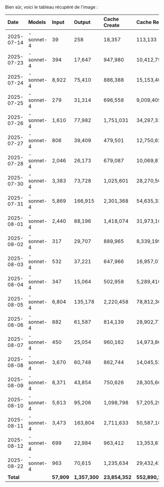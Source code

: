 Bien sûr, voici le tableau récupéré de l'image :

| Date       | Models     | Input      | Output        | Cache Create   | Cache Read      | Total Tokens    | Cost (USD)  |
| :--------- | :--------- | :--------- | :------------ | :------------- | :-------------- | :-------------- | :---------- |
| 2025-07-14 | - sonnet-4 | 39         | 258           | 18,357         | 113,133         | 131,787         | $0.11       |
| 2025-07-23 | - sonnet-4 | 394        | 17,647        | 947,980        | 10,412,751      | 11,378,692      | $6.94       |
| 2025-07-24 | - sonnet-4 | 8,922      | 75,410        | 886,388        | 15,153,409      | 16,124,129      | $9.03       |
| 2025-07-25 | - sonnet-4 | 279        | 31,314        | 696,558        | 9,009,409       | 9,737,560       | $5.79       |
| 2025-07-26 | - sonnet-4 | 1,610      | 77,982        | 1,751,031      | 34,297,313      | 36,127,936      | $18.03      |
| 2025-07-27 | - sonnet-4 | 806        | 39,409        | 479,501        | 12,750,629      | 13,270,345      | $6.22       |
| 2025-07-28 | - sonnet-4 | 2,046      | 26,173        | 679,087        | 10,069,870      | 10,777,176      | $5.97       |
| 2025-07-30 | - sonnet-4 | 3,383      | 73,728        | 1,025,601      | 28,270,509      | 29,373,221      | $13.44      |
| 2025-07-31 | - sonnet-4 | 5,869      | 166,915       | 2,301,368      | 54,635,331      | 57,109,483      | $27.54      |
| 2025-08-01 | - sonnet-4 | 2,440      | 88,196        | 1,418,074      | 31,973,108      | 33,481,818      | $16.24      |
| 2025-08-02 | - sonnet-4 | 317        | 29,707        | 889,965        | 8,339,199       | 9,259,188       | $6.29       |
| 2025-08-03 | - sonnet-4 | 532        | 37,221        | 647,966        | 16,957,071      | 17,642,790      | $8.08       |
| 2025-08-04 | - sonnet-4 | 347        | 15,064        | 502,958        | 5,289,410       | 5,807,779       | $3.70       |
| 2025-08-05 | - sonnet-4 | 6,804      | 135,178       | 2,220,458      | 78,812,369      | 81,174,809      | $34.02      |
| 2025-08-06 | - sonnet-4 | 882        | 61,587        | 814,139        | 28,902,772      | 29,779,380      | $12.65      |
| 2025-08-07 | - sonnet-4 | 450        | 25,054        | 960,162        | 14,973,860      | 15,959,526      | $8.47       |
| 2025-08-08 | - sonnet-4 | 3,670      | 60,748        | 862,744        | 14,045,524      | 14,972,686      | $8.37       |
| 2025-08-09 | - sonnet-4 | 8,371      | 43,854        | 750,626        | 28,305,666      | 29,108,517      | $11.99      |
| 2025-08-10 | - sonnet-4 | 5,613      | 95,206        | 1,098,798      | 57,205,293      | 58,396,902      | $22.70      |
| 2025-08-11 | - sonnet-4 | 3,473      | 163,804       | 2,711,633      | 50,587,106      | 53,465,376      | $27.80      |
| 2025-08-12 | - sonnet-4 | 699        | 22,984        | 963,412        | 13,353,878      | 14,340,973      | $7.97       |
| 2025-08-22 | - sonnet-4 | 963        | 70,615        | 1,235,634      | 29,432,415      | 30,739,627      | $14.53      |
| **Total**  |            | **57,909** | **1,357,300** | **23,854,352** | **552,890,100** | **578,159,700** | **$275.85** |
